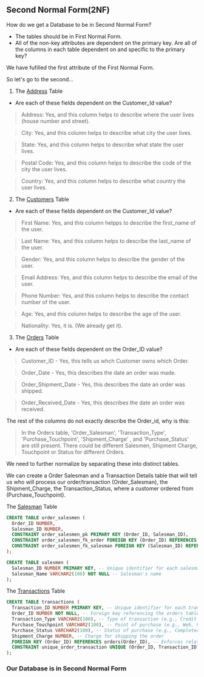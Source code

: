 ## Second Normal Form(2NF)
How do we get a Database to be in Second Normal Form?

- The tables should be in First Normal Form.
- All of the non-key attributes are dependent on the primary key. Are all of the columns in each table dependent on and specific to the primary key?

We have fufilled the first attribute of the First Normal Form. 

So let's go to the second...

1. The [Address](https://github.com/Diogo-dinma/DATABASE-NORMALIZATION/blob/main/DN_files/address.jpg) Table
  
- Are each of these fields dependent on the Customer_Id value?
> Address: Yes, and this column helps to describe where the user lives (house number and street).

> City: Yes, and this column helps to describe what city the user lives.

> State: Yes, and this column helps to describe what state the user lives.

> Postal Code: Yes, and this column helps to describe the code of the city the user lives.

> Country: Yes, and this column helps to describe what country the user lives.

2. The [Customers](https://github.com/Diogo-dinma/DATABASE-NORMALIZATION/blob/main/DN_files/customers.jpg) Table

- Are each of these fields dependent on the Customer_Id value?
> First Name: Yes, and this column helpps to describe the first_name of the user.

>  Last Name: Yes, and this column helps to describe the last_name of the user.

> Gender: Yes, and this column helps to describe the gender of the user.

> Email Address: Yes, and this column helps to describe the email of the user.

> Phone Number: Yes, and this column helps to describe the contact number of the user.

> Age: Yes, and this column helps to describe the age of the user.

> Nationality: Yes, it is. (We already get it).

3. The [Orders](https://github.com/Diogo-dinma/DATABASE-NORMALIZATION/blob/main/DN_files/orders.jpg) Table
- Are each of these fields dependent on the Order_ID value?
> Customer_ID - Yes, this tells us whch Customer owns which Order.
  
> Order_Date - Yes, this describes the date an order was made.

> Order_Shipment_Date -  Yes, this describes the date an order was shipped.

> Order_Received_Date -  Yes, this describes the date an order was received.

The rest of the columns do not exactly describe the Order_id, why is this:

> In the Orders table, 'Order_Salesman', 'Transaction_Type', 'Purchase_Touchpoint', 'Shipment_Charge' , and 'Purchase_Status' are still present. There could be different Salesmen, Shipment Charge, Touchpoint or Status for different Orders.

We need to further normalize by separating these into distinct tables.

We can create a Order Salesman and a Transaction Details table that will tell us who will process our order/transaction (Order_Salesman), the Shipment_Charge, the Transaction_Status, where a customer ordered from (Purchase_Touchpoint).

The [Salesman](https://github.com/Diogo-dinma/DATABASE-NORMALIZATION/blob/main/DN_files/SALES.jpg) Table

```SQL
CREATE TABLE order_salesmen (
  Order_ID NUMBER,
  Salesman_ID NUMBER,
  CONSTRAINT order_salesmen_pk PRIMARY KEY (Order_ID, Salesman_ID),
  CONSTRAINT order_salesmen_fk_order FOREIGN KEY (Order_ID) REFERENCES orders(Order_ID),
  CONSTRAINT order_salesmen_fk_salesman FOREIGN KEY (Salesman_ID) REFERENCES salesmen(Salesman_ID)
);

CREATE TABLE salesmen (
  Salesman_ID NUMBER PRIMARY KEY, -- Unique identifier for each salesman
  Salesman_Name VARCHAR2(100) NOT NULL -- Salesman's name
);

```
The [Transactions](https://github.com/Diogo-dinma/DATABASE-NORMALIZATION/blob/main/DN_files/TRANSACT.jpg) Table
```SQL
CREATE TABLE transactions (
  Transaction_ID NUMBER PRIMARY KEY, -- Unique identifier for each transaction
  Order_ID NUMBER NOT NULL, -- Foreign key referencing the orders table
  Transaction_Type VARCHAR2(100), -- Type of transaction (e.g., Credit Card, PayPal)
  Purchase_Touchpoint VARCHAR2(100), -- Point of purchase (e.g., Web, Phone)
  Purchase_Status VARCHAR2(100), -- Status of purchase (e.g., Completed, Pending)
  Shipment_Charge NUMBER, -- Charge for shipping the order
  FOREIGN KEY (Order_ID) REFERENCES orders(Order_ID), -- Enforces relationship
  CONSTRAINT unique_order_transaction UNIQUE (Order_ID, Transaction_ID) -- Ensures unique combination
);
```
### Our Database is in Second Normal Form

